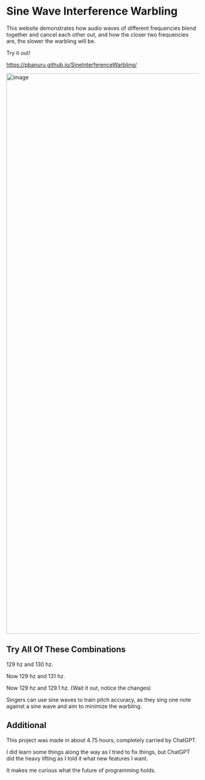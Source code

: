# Sine Wave Interference Warbling
This website demonstrates how audio waves of different frequencies blend together and cancel each other out, and how the closer two frequencies are, the slower the warbling will be.

Try it out!

https://pbanuru.github.io/SineInterferenceWarbling/

<img width="1470" alt="image" src="https://user-images.githubusercontent.com/55062649/210276499-3439d02e-2799-4be1-8773-184aa925ab1f.png">

## Try All Of These Combinations
129 hz and 130 hz.

Now 129 hz and 131 hz.

Now 129 hz and 129.1 hz. (Wait it out, notice the changes)

Singers can use sine waves to train pitch accuracy, as they sing one note against a sine wave and aim to minimize the warbling.

## Additional
This project was made in about 4.75 hours, completely carried by ChatGPT.

I did learn some things along the way as I tried to fix things, but ChatGPT did the heavy lifting as I told it what new features I want.

It makes me curious what the future of programming holds.
